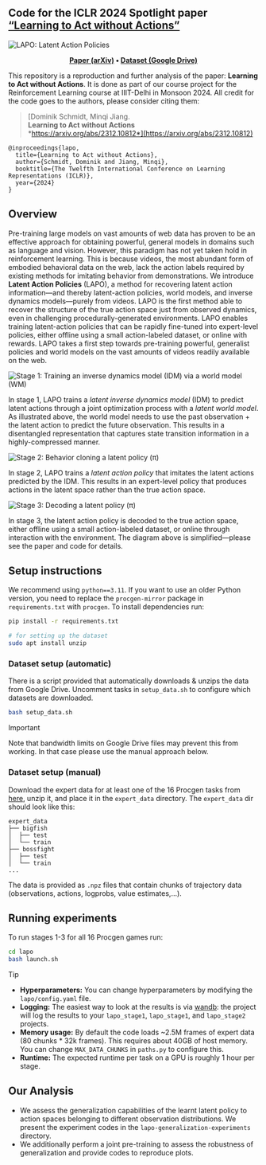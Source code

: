 ## Code for the ICLR 2024 Spotlight paper [“Learning to Act without Actions”](https://arxiv.org/abs/2312.10812)

![LAPO: Latent Action Policies](https://github.com/user-attachments/assets/8209e014-0aac-4eaa-acfd-547e83eeae41)

<p align="center"><b>
  <a href="https://arxiv.org/abs/2312.10812" target="_blank">Paper (arXiv)</a> •
  <a href="https://drive.google.com/drive/folders/1XjpcfOm0NafPYFPnNtoHfhJ4nHVkQSB1">Dataset (Google Drive)</a>
</b></p>

This repository is a reproduction and further analysis of the paper: **Learning to Act without Actions**. It is done as part of our course project for the Reinforcement Learning course at IIIT-Delhi in Monsoon 2024. All credit for the code goes to the authors, please consider citing them:

> [Dominik Schmidt, Minqi Jiang.<br/>
> **Learning to Act without Actions**<br/>
> *https://arxiv.org/abs/2312.10812*](https://arxiv.org/abs/2312.10812)


```
@inproceedings{lapo,
  title={Learning to Act without Actions},
  author={Schmidt, Dominik and Jiang, Minqi},
  booktitle={The Twelfth International Conference on Learning Representations (ICLR)},
  year={2024}
}
```

## Overview

Pre-training large models on vast amounts of web data has proven to be an effective approach for obtaining powerful, general models in domains such as language and vision. However, this paradigm has not yet taken hold in reinforcement learning. This is because videos, the most abundant form of embodied behavioral data on the web, lack the action labels required by existing methods for imitating behavior from demonstrations. We introduce **Latent Action Policies** (LAPO), a method for recovering latent action information—and thereby latent-action policies, world models, and inverse dynamics models—purely from videos. LAPO is the first method able to recover the structure of the true action space just from observed dynamics, even in challenging procedurally-generated environments. LAPO enables training latent-action policies that can be rapidly fine-tuned into expert-level policies, either offline using a small action-labeled dataset, or online with rewards. LAPO takes a first step towards pre-training powerful, generalist policies and world models on the vast amounts of videos readily available on the web.

![Stage 1: Training an inverse dynamics model (IDM) via a world model (WM)](https://github.com/schmidtdominik/LAPO/assets/8918572/d45b1c53-9fb8-431d-85cf-a79468598799)

In stage 1, LAPO trains a _latent inverse dynamics model_ (IDM) to predict latent actions through a joint optimization process with a _latent world model_. As illustrated above, the world model needs to use the past observation + the latent action to predict the future observation. This results in a disentangled representation that captures state transition information in a highly-compressed manner.

![Stage 2: Behavior cloning a latent policy (π)](https://github.com/schmidtdominik/LAPO/assets/8918572/84b9d811-e1b2-4d0c-9682-b9a6be0f0d5a)

In stage 2, LAPO trains a _latent action policy_ that imitates the latent actions predicted by the IDM. This results in an expert-level policy that produces actions in the latent space rather than the true action space.

![Stage 3: Decoding a latent policy (π)](https://github.com/schmidtdominik/LAPO/assets/8918572/09469ace-cf6b-48c5-8fdf-e57b6e0d27b8)

In stage 3, the latent action policy is decoded to the true action space, either offline using a small action-labeled dataset, or online
through interaction with the environment. The diagram above is simplified—please see the paper and code for details.


## Setup instructions

We recommend using `python==3.11`. If you want to use an older Python version, you need to replace the `procgen-mirror` package in `requirements.txt` with `procgen`.
To install dependencies run:

```bash
pip install -r requirements.txt

# for setting up the dataset
sudo apt install unzip
```

### Dataset setup (automatic)

There is a script provided that automatically downloads & unzips the data from Google Drive. Uncomment tasks in `setup_data.sh` to configure which datasets are downloaded.

```bash
bash setup_data.sh
```

> [!IMPORTANT]  
> Note that bandwidth limits on Google Drive files may prevent this from working. In that case please use the manual approach below.


### Dataset setup (manual)

Download the expert data for at least one of the 16 Procgen tasks from [here](https://drive.google.com/drive/folders/1XjpcfOm0NafPYFPnNtoHfhJ4nHVkQSB1), unzip it, and place it in the `expert_data` directory. The `expert_data` dir should look like this:

```
expert_data
├── bigfish
│  ├── test
│  └── train
├── bossfight
│  ├── test
│  └── train
...
```
The data is provided as `.npz` files that contain chunks of trajectory data (observations, actions, logprobs, value estimates,...).

## Running experiments

To run stages 1-3 for all 16 Procgen games run:

```bash
cd lapo
bash launch.sh
```

> [!TIP]
> - **Hyperparameters:** You can change hyperparameters by modifying the `lapo/config.yaml` file.  
> - **Logging:** The easiest way to look at the results is via [wandb](https://github.com/wandb/wandb): the project will log the results to your `lapo_stage1`, `lapo_stage1`, and `lapo_stage2` projects.
> - **Memory usage:** By default the code loads ~2.5M frames of expert data (80 chunks * 32k frames). This requires about 40GB of host memory. You can change `MAX_DATA_CHUNKS` in `paths.py` to configure this.  
> - **Runtime:** The expected runtime per task on a GPU is roughly 1 hour per stage.
>

## Our Analysis
- We assess the generalization capabilities of the learnt latent policy to action spaces belonging to different observation distributions. We present the experiment codes in the `lapo-generalization-experiments` directory.
- We additionally perform a joint pre-training to assess the robustness of generalization and provide codes to reproduce plots.

